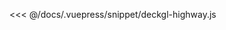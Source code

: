 <ClientOnly>
  <code-view name="deckgl-highway" :is-code-view="false"/>
</ClientOnly>

<<< @/docs/.vuepress/snippet/deckgl-highway.js
